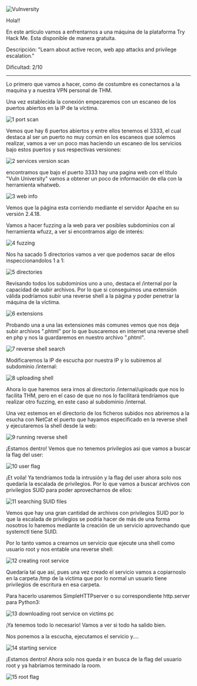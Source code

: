 ![Vulnversity](https://imgur.com/IWoqgUg.png)

Hola!!

En este artículo vamos a enfrentarnos a una máquina de la plataforma Try Hack Me. Esta disponible de manera gratuita.

Descripción: "Learn about active recon, web app attacks and privilege escalation."

Dificultad: 2/10

--------------------------------------------------------

Lo primero que vamos a hacer, como de costumbre es conectarnos a la maquina y a nuestra VPN personal de THM.

Una vez establecida la conexión empezaremos con un escaneo de los puertos abiertos en la IP de la víctima.

![1 port scan](https://imgur.com/pGBrUVw.png)

Vemos que hay 6 puertos abiertos y entre ellos tenemos el 3333, el cual destaca al ser un puerto no muy común en los escaneos que solemos realizar, vamos a ver un poco mas haciendo un escaneo de los servicios bajo estos puertos y sus respectivas versiones: 

![2 services version scan](https://imgur.com/46diykW.png) 

encontramos que bajo el puerto 3333 hay una pagina web con el título "Vuln University" vamos a obtener un poco de información de ella con la herramienta whatweb.

![3 web info](https://imgur.com/lJqB8mV.png)

Vemos que la página esta corriendo mediante el servidor Apache en su versión 2.4.18.

Vamos a hacer fuzzing a la web para ver posibles subdominios con al herramienta wfuzz, a ver si encontramos algo de interés:

![4 fuzzing](https://imgur.com/LcuNRjp.png)

Nos ha sacado 5 directorios vamos a ver que podemos sacar de ellos inspeccionandolos 1 a 1:

![5 directories](https://imgur.com/LO1ilCA.png)

Revisando todos los subdominios uno a uno, destaca el /internal por la capacidad de subir archivos. Por lo que si conseguimos una extensión válida podríamos subir una reverse shell a la página y poder penetrar la máquina de la víctima.

![6 extensions](https://imgur.com/D0L3v15.png)

Probando una a una las extensiones más comunes vemos que nos deja subir archivos ".phtml" por lo que buscaremos en internet una reverse shell en php y nos la guardaremos en nuestro archivo ".phtml".

![7 reverse shell search](https://imgur.com/7hYglth.png)

Modificaremos la IP de escucha por nuestra IP y lo subiremos al subdominio /internal:

![8 uploading shell](https://imgur.com/XsMZPNs.png)

Ahora lo que haremos sera irnos al directorio /internal/uploads que nos lo facilita THM, pero en el caso de que no nos lo facilitará tendríamos que realizar otro fuzzing, en este caso al subdominio /internal.

Una vez estemos en el directorio de los ficheros subidos nos abriremos a la esucha con NetCat el puerto que hayamos especificado en la reverse shell y ejecutaremos la shell desde la web:

![9 running reverse shell](https://imgur.com/TQoEMv1.png)

¡Estamos dentro! Vemos que no tenemos privilegios asi que vamos a buscar la flag del user:

![10 user flag](https://imgur.com/0wrpUBm.png)

¡Et voila! Ya tendríamos toda la intrusión y la flag del user ahora solo nos quedaría la escalada de privilegios. Por lo que vamos a buscar archivos con privilegios SUID para poder aprovecharnos de ellos:

![11 searching SUID files](https://imgur.com/wxWYFKx.png)

Vemos que hay una gran cantidad de archivos con privilegios SUID por lo que la escalada de privilegios se podria hacer de más de una forma nosotros lo haremos mediante la creación de un servicio aprovechando que systemctl tiene SUID.

Por lo tanto vamos a crearnos un servicio que ejecute una shell como usuario root y nos entable una reverse shell:

![12 creating root service](https://imgur.com/AkVzBgT.png)

Quedaría tal que así, pues una vez creado el servicio vamos a copiarnoslo en la carpeta /tmp de la víctima que por lo normal un usuario tiene privilegios de escritura en esa carpeta.

Para hacerlo usaremos SimpleHTTPserver o su correspondiente http.server para Python3:

![13 downloading root service on victims pc](https://imgur.com/8BQyZXt.png)

¡Ya tenemos todo lo necesario! Vamos a ver si todo ha salido bien.

Nos ponemos a la escucha, ejecutamos el servicio y....

![14 starting service](https://imgur.com/C7FBJ4t.png)

¡Estamos dentro! Ahora solo nos queda ir en busca de la flag del usuario root y ya habríamos terminado la room.

![15 root flag](https://imgur.com/RaeRzOQ.png)
